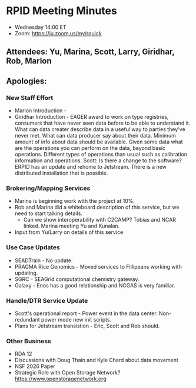   
# RPID Meeting Minutes

   * Wednesday 14:00 ET 
   * Zoom: https://iu.zoom.us/my/rquick 
   
## Attendees: Yu, Marina, Scott, Larry, Giridhar, Rob, Marlon
## Apologies: 

### New Staff Effort
   * Marlon Introduction - 
   * Giridhar Introduction - EAGER award to work on type registries, consumers that have never seen data before to be able to understand it. What can data creater describe data in a useful way to parties they've never met. What can data producer say about their data. Minimum amount of info about data should be available. Given some data what are the operations you can perform on the data, beyond basic operations. Different types of operations than usual such as calibration information and operations. Scott: Is there a change to the software? ERPID has an update and rehome to Jetstream. There is a new distributed installation that is possible. 
   
### Brokering/Mapping Services
   * Marina is beginning work with the project at 10%.
   * Rob and Marina did a whiteboard description of this service, but we need to start talking details. 
      * Can we show interoperability with C2CAMP? Tobias and NCAR linked. Marina meeting Yu and Kunalan.
   * Input from Yu/Larry on details of this service
   
### Use Case Updates
   * SEADTrain - No update. 
   * PRAGMA Rice Genomics - Moved services to Fillipeans working with updating. 
   * SGRC - SEAGrid computational chemistry gateway. 
   * Galaxy - Enos has a good relationship and NCGAS is very familiar. 
   
### Handle/DTR Service Update
   * Scott's operational report - Power event in the data center. Non-redundant power mode new init scripts. 
   * Plans for Jetstream transistion - Eric, Scott and Rob should. 

### Other Business
   * RDA 12
   * Discussions with Doug Thain and Kyle Chard about data movement
   * NSF 2026 Paper
   * Strategic Role with Open Storage Network? https://www.openstoragenetwork.org
